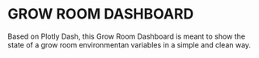 # GROW ROOM DASHBOARD
Based on Plotly Dash, this Grow Room Dashboard is meant to show the state of a grow room environmentan variables in a simple and clean way. 